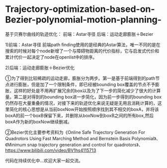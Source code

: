 # Trajectory-optimization-based-on-Bezier-polynomial-motion-planning-
基于贝赛尔曲线的轨迹优化： 前端：Astar寻径   后端：运动走廊膨胀＋Bezier

1)前端：Astar寻径
  前端path finding使用的是经典的Astar算法，唯一不同的是在搜索的时候对每个node新增了一个与障碍物距离的代价指标，它与启发式代价和累计代价一起决定了node在openlist中的排序。
  
2)后端：运动走廊膨胀＋Bezier优化

  ①为了得到比较稀疏的运动走廊，膨胀分为两步。第一是基于前端得到的path节点进行膨胀，但是加了一个限制条件，即已经被bounding box覆盖的节点不予膨胀，这样的好处是不用再扩展冗余的box以及为了下一步的简化减少了很大的计算量。第二是对得到的bounding box进一步简化，因为前一步得到的bounding box仍然存在大量重叠的情况，对接下来的轨迹优化来说无疑是无用且消耗计算的，这里简化的核心思想是从当前boxNow开始按照顺序找到其不相交的boxA，并将该boxA的前一个boxB保留下来，并删除从boxNow到boxB之间的所有box,然后boxA作为新的boxNow继续删减。
  

  ②Bezier优化主要参考资料为《Online Safe Trajectory Generation For Quadrotors Using Fast Marching Method and Bernstein Basis Polynomial》、《Minimum snap trajectory generation and control for quadrotors》、https://www.bilibili.com/video/BV1hs4115713

代码在持续优化中...欢迎大家一起交流。
